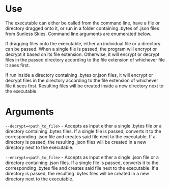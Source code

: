 # Use
The executable can either be called from the command line, have a file or directory dragged onto it, or run in a folder containing .bytes of .json files from Sunless Skies. Command line arguments are enumerated below.

If dragging files onto the executable, either an individual file or a directory can be passed. When a single file is passed, the program will encrypt or decrypt it based on its file extension. Otherwise, it will encrypt or decrypt files in the passed directory according to the file extension of whichever file it sees first.

If run inside a directory containing .bytes or.json files, it will encrypt or decrypt files in the directory according to the file extension of whichever file it sees first. Resulting files will be created inside a new directory next to the executable.

# Arguments
`--decrypt=<path_to_file>` - Accepts as input either a single .bytes file or a directory containing .bytes files. If a single file is passed, converts it to the corresponding .json file and creates said file next to the executable. If a directory is passed, the resulting .json files will be created in a new directory next to the executable.

`--encrypt=<path_to_file>` - Accepts as input either a single .json file or a directory containing .json files. If a single file is passed, converts it to the corresponding .bytes file and creates said file next to the executable. If a directory is passed, the resulting .bytes files will be created in a new directory next to the executable.
